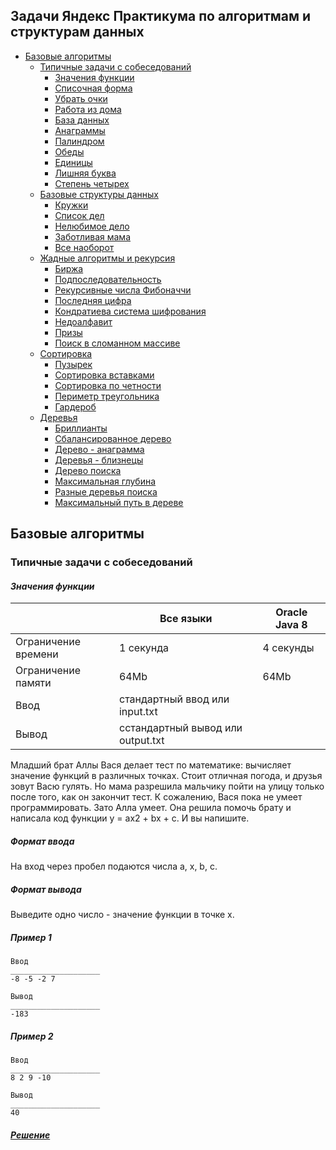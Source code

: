 ## Задачи Яндекс Практикума по алгоритмам и структурам данных
- [Базовые алгоритмы](#Базовые-алгоритмы)
    - [Типичные задачи с собеседований](#Типичные-задачи-с-собеседований)
        - [Значения функции](#_Значения-функции_)
        - [Списочная форма](#typical-tasks)
        - [Убрать очки](#typical-tasks)
        - [Работа из дома](#typical-tasks)
        - [База данных](#typical-tasks)
        - [Анаграммы](#typical-tasks)
        - [Палиндром](#typical-tasks)
        - [Обеды](#typical-tasks)
        - [Единицы](#typical-tasks)
        - [Лишняя буква](#typical-tasks)
        - [Степень четырех](#typical-tasks)
    - [Базовые структуры данных](#typical-tasks)
        - [Кружки](#typical-tasks)
        - [Список дел](#typical-tasks)
        - [Нелюбимое дело](#typical-tasks)
        - [Заботливая мама](#typical-tasks)
        - [Все наоборот](#typical-tasks)
    - [Жадные алгоритмы и рекурсия](#typical-tasks)
        - [Биржа](#typical-tasks)
        - [Подпоследовательность](#typical-tasks)
        - [Рекурсивные числа Фибоначчи](#typical-tasks)
        - [Последняя цифра](#typical-tasks)
        - [Кондратиева система шифрования](#typical-tasks)
        - [Недоалфавит](#typical-tasks)
        - [Призы](#typical-tasks)
        - [Поиск в сломанном массиве](#typical-tasks)
    - [Сортировка](#typical-tasks)
        - [Пузырек](#typical-tasks)
        - [Сортировка вставками](#typical-tasks)
        - [Сортировка по четности](#typical-tasks)
        - [Периметр треугольника](#typical-tasks)
        - [Гардероб](#typical-tasks)
    - [Деревья](#typical-tasks)
        - [Бриллианты](#typical-tasks)
        - [Сбалансированное дерево](#typical-tasks)
        - [Дерево - анаграмма](#typical-tasks)
        - [Деревья - близнецы](#typical-tasks)
        - [Дерево поиска](#typical-tasks)
        - [Максимальная глубина](#typical-tasks)
        - [Разные деревья поиска](#typical-tasks)
        - [Максимальный путь в дереве](#typical-tasks)
        
## Базовые алгоритмы
### Типичные задачи с собеседований
#### _Значения функции_
|  | Все языки | Oracle Java 8 |
|------|-----------|-------------|
| Ограничение времени | 1 секунда | 4 секунды |
| Ограничение памяти  | 64Mb      | 64Mb      |
| Ввод   | стандартный ввод или input.txt |
| Вывод  | сстандартный вывод или output.txt |

Младший брат Аллы Вася делает тест по математике: вычисляет значение функций в различных точках. Стоит отличная погода, и друзья зовут Васю гулять. Но мама разрешила мальчику пойти на улицу только после того, как он закончит тест. К сожалению, Вася пока не умеет программировать. Зато Алла умеет. Она решила помочь брату и написала код функции y = ax2 + bx + c. И вы напишите.
##### ***Формат ввода***

На вход через пробел подаются числа a, x, b, c.

##### ***Формат вывода***

Выведите одно число - значение функции в точке x.

##### ***Пример 1***

```
Ввод                
____________________                
-8 -5 -2 7

Вывод
____________________
-183   
```

##### ***Пример 2***


```
Ввод                
____________________                
8 2 9 -10

Вывод
____________________
40   
```
##### [***Решение***](https://github.com/dulatSagimbayev/yandex-praktikum-algo/blob/master/src/w1/typicalTasks/quadraticFunction.java)